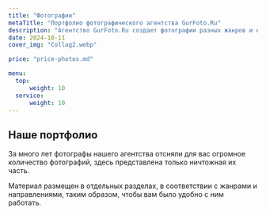 ```yaml
---
title: "Фотографии"
metaTitle: "Портфолио фотографического агентства GurFoto.Ru"
description: "Агентство GurFoto.Ru создает фотографии разных жанров и направлений, в диапазоне от художественной до технической съемки"
date: 2024-10-11
cover_img: "Collag2.webp"

price: "price-photos.md"

menu:
  top:
      weight: 10
  service:
      weight: 10
---
```


## Наше портфолио

За много лет фотографы нашего агентства отсняли для вас огромное количество фотографий, здесь представлена только ничтожная их часть.

Материал размещен в отдельных разделах, в соответствии с жанрами и направлениями, таким образом, чтобы вам было удобно с ним работать.
